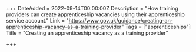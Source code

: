 +++
DateAdded = 2022-09-14T00:00:00Z
Description = "How training providers can create apprenticeship vacancies using their apprenticeship service account."
Link = "https://www.gov.uk/guidance/creating-an-apprenticeship-vacancy-as-a-training-provider"
Tags = ["apprenticeships"]
Title = "Creating an apprenticeship vacancy as a training provider"

+++
